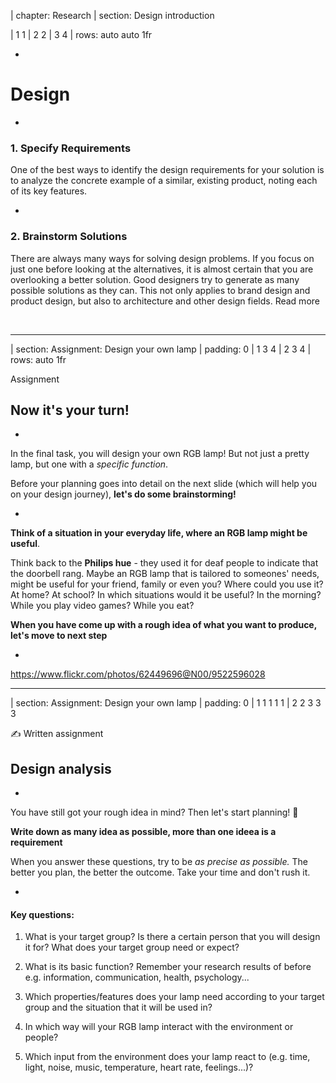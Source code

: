 | chapter: Research
| section: Design introduction

| 1 1
| 2 2
| 3 4
| rows: auto auto 1fr

<div class="grid" style="--cols: repeat(6,1fr); --gap: 10px">
  <f-card
    v-for="(c,i) in ['Problem definition','Background research','Design','Engineering','Prototyping','Communication']"
    :background="i == 2 ? 'blue' :  'var(--transparent)'"
    border="blue"
    :title="c"/>
</div>

-

# Design

-

### 1. Specify Requirements

<!--Design requirements state the important characteristics that your solution must meet to succeed.-->

One of the best ways to identify the design requirements for your solution is to analyze the concrete example of a similar, existing product, noting each of its key features.

-

### 2. Brainstorm Solutions

There are always many ways for solving design problems. If you focus on just one before looking at the alternatives, it is almost certain that you are overlooking a better solution. Good designers try to generate as many possible solutions as they can. This not only applies to brand design and product design, but also to architecture and other design fields. <f-link to="https://www.sciencebuddies.org/science-fair-projects/engineering-design-process/engineering-design-process-steps">Read more</a>


<br>




---

| section: Assignment: Design your own lamp
| padding: 0
| 1 3 4
| 2 3 4
| rows: auto 1fr

<section>

<caption>Assignment</caption>

## Now it's your turn!

</section>

-

<section style="padding-top: var(--base2);">

In the final task, you will design your own RGB lamp! But not just a pretty lamp, but one with a <var>specific function</var>.

Before your planning goes into detail on the next slide (which will help you on your design journey), **let's do some brainstorming!** 

</section>

-

<section>

**Think of a situation in your everyday life, where an RGB lamp might be useful**. 

Think back to the **Philips hue** - they used it for deaf people to indicate that the doorbell rang. Maybe an RGB lamp that is tailored to someones' needs, might be useful for your friend, family or even you? Where could you use it? At home? At school? In which situations would it be useful? In the morning? While you play video games? While you eat?

**When you have come up with a rough idea of what you want to produce, let's move to next step**

</section>

-

<f-image src="./imgs/cap2_2.png" />

<f-notes title="Credits">

https://www.flickr.com/photos/62449696@N00/9522596028

</f-notes>

---

| section: Assignment: Design your own lamp
| padding: 0
| 1 1 1 1 1
| 2 2 3 3 3

<section style="padding-bottom: 0">

<caption>✍️ Written assignment</caption>

## Design analysis

</section>

-

<section style="padding-top: 0">

You have still got your rough idea in mind? Then let's start planning! 🙂

**Write down as many idea as possible, more than one ideea is a requirement**

When you answer these questions, try to be *as precise as possible.* The better you plan, the better the outcome. Take your time and don't rush it.

</section>

-

<section style="padding-top: 0">

#### Key questions:

1. What is your target group? Is there a certain person that you will design it for? What does your target group need or expect?

2. What is its basic function? Remember your research results of before e.g. information, communication, health, psychology...

3. Which properties/features does your lamp need according to your target group and the situation that it will be used in?

4. In which way will your RGB lamp interact with the environment or people?

5. Which input from the environment does your lamp react to (e.g. time, light, noise, music, temperature, heart rate, feelings...)?

</section>

